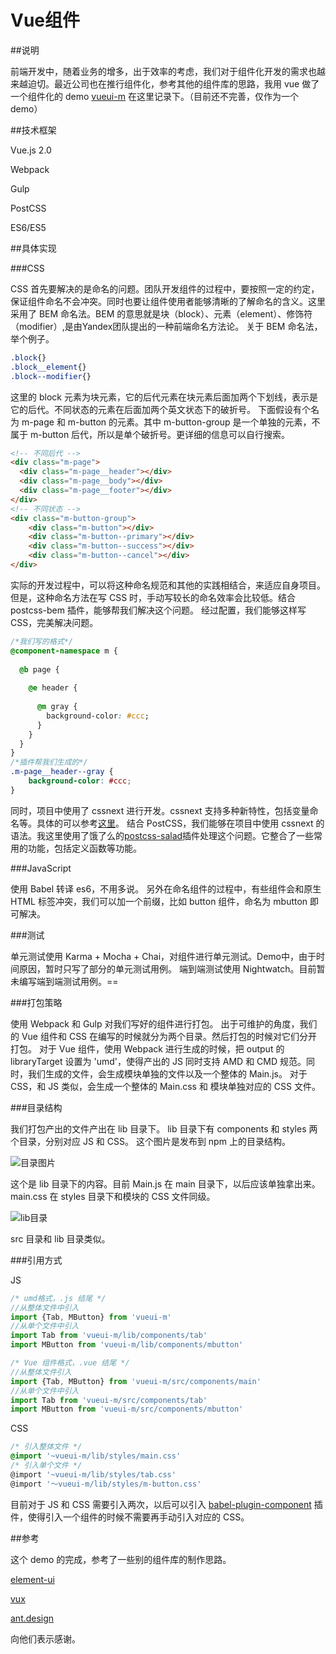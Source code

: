 # Vue组件

##说明

前端开发中，随着业务的增多，出于效率的考虑，我们对于组件化开发的需求也越来越迫切。最近公司也在推行组件化，参考其他的组件库的思路，我用 vue 做了一个组件化的 demo [vueui-m](https://www.npmjs.com/package/vueui-m) 在这里记录下。（目前还不完善，仅作为一个 demo）

##技术框架

Vue.js 2.0

Webpack

Gulp

PostCSS

ES6/ES5

##具体实现

###CSS

CSS 首先要解决的是命名的问题。团队开发组件的过程中，要按照一定的约定，保证组件命名不会冲突。同时也要让组件使用者能够清晰的了解命名的含义。这里采用了 BEM 命名法。BEM 的意思就是块（block）、元素（element）、修饰符（modifier）,是由Yandex团队提出的一种前端命名方法论。
关于 BEM 命名法，举个例子。
```css
.block{}
.block__element{}
.block--modifier{}	
```
这里的 block 元素为块元素，它的后代元素在块元素后面加两个下划线，表示是它的后代。不同状态的元素在后面加两个英文状态下的破折号。
下面假设有个名为 m-page 和 m-button 的元素。其中 m-button-group 是一个单独的元素，不属于 m-button 后代，所以是单个破折号。更详细的信息可以自行搜索。
```html
<!-- 不同后代 -->
<div class="m-page">
  <div class="m-page__header"></div>
  <div class="m-page__body"></div>
  <div class="m-page__footer"></div>
</div>
<!-- 不同状态 -->
<div class="m-button-group">
    <div class="m-button"></div>
    <div class="m-button--primary"></div>
    <div class="m-button--success"></div>
    <div class="m-button--cancel"></div>
</div>
```
实际的开发过程中，可以将这种命名规范和其他的实践相结合，来适应自身项目。
但是，这种命名方法在写 CSS 时，手动写较长的命名效率会比较低。结合 postcss-bem 插件，能够帮我们解决这个问题。
经过配置，我们能够这样写 CSS，完美解决问题。
```css
/*我们写的格式*/
@component-namespace m {
 
  @b page {
    
    @e header {
      
      @m gray {
        background-color: #ccc;
      }
    }
  }
}
/*插件帮我们生成的*/
.m-page__header--gray {
    background-color: #ccc;
}

```
同时，项目中使用了 cssnext 进行开发。cssnext 支持多种新特性，包括变量命名等。具体的可以参考[这里](http://cssnext.io/)。
结合 PostCSS，我们能够在项目中使用 cssnext 的语法。我这里使用了饿了么的[postcss-salad](https://github.com/ElemeFE/postcss-salad)插件处理这个问题。它整合了一些常用的功能，包括定义函数等功能。

###JavaScript

使用 Babel 转译 es6，不用多说。
另外在命名组件的过程中，有些组件会和原生 HTML 标签冲突，我们可以加一个前缀，比如 button 组件，命名为 mbutton 即可解决。

###测试

单元测试使用 Karma + Mocha + Chai，对组件进行单元测试。Demo中，由于时间原因，暂时只写了部分的单元测试用例。
端到端测试使用 Nightwatch。目前暂未编写端到端测试用例。==

###打包策略

使用 Webpack 和 Gulp 对我们写好的组件进行打包。
出于可维护的角度，我们的 Vue 组件和 CSS 在编写的时候就分为两个目录。然后打包的时候对它们分开打包。
对于 Vue 组件，使用 Webpack 进行生成的时候，把 output 的 libraryTarget 设置为 'umd'，使得产出的 JS 同时支持 AMD 和 CMD 规范。同时，我们生成的文件，会生成模块单独的文件以及一个整体的 Main.js。
对于 CSS，和 JS 类似，会生成一个整体的 Main.css 和 模块单独对应的 CSS 文件。

###目录结构

我们打包产出的文件产出在 lib 目录下。 lib 目录下有 components 和 styles 两个目录，分别对应 JS 和 CSS。
这个图片是发布到 npm 上的目录结构。

![目录图片][1]

这个是 lib 目录下的内容。目前 Main.js 在 main 目录下，以后应该单独拿出来。main.css 在 styles 目录下和模块的 CSS 文件同级。

![lib目录][2] 

src 目录和 lib 目录类似。

###引用方式

JS

```javascript
/* umd格式，.js 结尾 */
//从整体文件中引入
import {Tab, MButton} from 'vueui-m'
//从单个文件中引入
import Tab from 'vueui-m/lib/components/tab'
import MButton from 'vueui-m/lib/components/mbutton'

/* Vue 组件格式，.vue 结尾 */
//从整体文件引入
import {Tab, MButton} from 'vueui-m/src/components/main'
//从单个文件中引入
import Tab from 'vueui-m/src/components/tab'
import MButton from 'vueui-m/src/components/mbutton'
```

CSS

```CSS
/* 引入整体文件 */
@import '~vueui-m/lib/styles/main.css'
/* 引入单个文件 */
@import '~vueui-m/lib/styles/tab.css'
@import '～vueui-m/lib/styles/m-button.css'
```
目前对于 JS 和 CSS 需要引入两次，以后可以引入 [babel-plugin-component](https://www.npmjs.com/package/babel-plugin-component) 插件，使得引入一个组件的时候不需要再手动引入对应的 CSS。

##参考

这个 demo 的完成，参考了一些别的组件库的制作思路。

[element-ui](http://element.eleme.io/)

[vux](http://vux.li/)

[ant.design](https://ant.design/)

向他们表示感谢。

  [1]: https://raw.githubusercontent.com/mengch/vueui/master/assets/directory.jpeg
  [2]: https://raw.githubusercontent.com/mengch/vueui/master/assets/dirlib.jpeg
